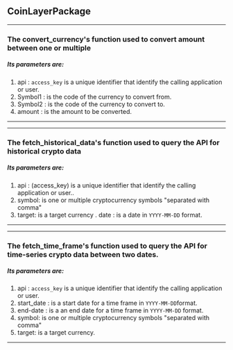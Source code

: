 ## CoinLayerPackage

*****
### The convert_currency's function used to convert amount between one or multiple 

##### Its parameters are:

1. api : `access_key` is a unique identifier that identify the calling application or user.
2. Symbol1 : is the code of the currency to convert from.
3. Symbol2 : is the code of the currency to convert to.
4. amount : is the amount to be converted.
*****

*****
### The fetch_historical_data's function used to query the API for historical crypto data

##### Its parameters are:

1. api : (access_key) is a unique identifier that identify the calling application or user..
2. symbol: is one or multiple cryptocurrency symbols "separated with comma"
3. target: is a target currency
. date : is a date in `YYYY-MM-DD` format.
*****

*****
### The fetch_time_frame's function used to query the API for time-series crypto data between two dates.

##### Its parameters are:

1. api : `access_key` is a unique identifier that identify the calling application or user.
2. start_date : is a start date for a time frame in `YYYY-MM-DD`format.
3. end-date : is a an end date for a time frame in `YYYY-MM-DD` format.
4. symbol: is one or multiple cryptocurrency symbols "separated with comma"
5. target: is a target currency.
*****
